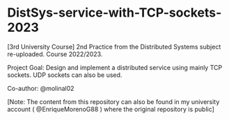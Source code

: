 # DistSys-service-with-TCP-sockets-2023
[3rd University Course] 2nd Practice from the Distributed Systems subject re-uploaded. Course 2022/2023.

Project Goal: Design and implement a distributed service using mainly TCP sockets. UDP sockets can also be used.

Co-author: @molinal02

[Note: The content from this repository can also be found in my university account ( @EnriqueMorenoG88 ) where the original repository is public]
